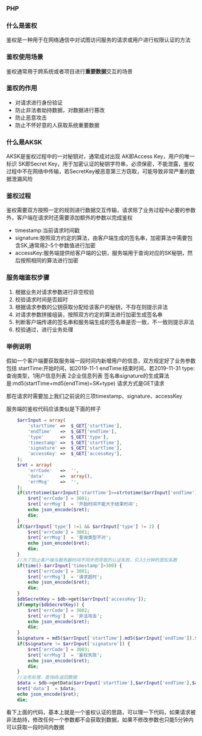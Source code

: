 ### PHP
### 什么是鉴权
鉴权是一种用于在网络通信中对试图访问服务的请求或用户进行权限认证的方法

### 鉴权使用场景
鉴权通常用于跨系统或者项目进行**重要数据**交互的场景

### 鉴权的作用
- 对请求进行身份验证
- 防止非法者劫持数据，对数据进行篡改
- 防止恶意攻击
- 防止不怀好意的人获取系统重要数据

### 什么是AKSK
AKSK是鉴权过程中的一对秘钥对，通常成对出现
AK即Access Key，用户的唯一标识
SK即Secret Key，用于加密认证的秘钥字符串，必须保密，不能泄露，鉴权过程中不在网络中传输，若SecretKey被恶意第三方窃取，可能导致非常严重的数据泄漏风险

### 鉴权过程
鉴权需要双方按照一定的规则进行数据交互传输，请求除了业务过程中必要的参数外，客户端在请求时还需要添加额外的参数以完成鉴权
- timestamp:当前请求时间戳
- signature:按照双方约定的算法，由客户端生成的签名串，加密算法中需要包含SK,通常用2-5个参数值进行加密
- accessKey:服务端提供给客户端的公钥，服务端用于查询对应的SK秘钥，然后按照相同的算法进行加密

### 服务端鉴权步骤
1. 根据业务对请求参数进行非空校验
2. 校验请求时间是否超时
3. 根据请求参数的公钥获取分配给该客户的秘钥，不存在则提示非法
3. 对请求参数拼接组装，按照双方约定的算法进行加密生成签名串
4. 判断客户端传递的签名串和服务端生成的签名串是否一致，不一致则提示非法
5. 校验通过，进行业务处理

### 举例说明
假如一个客户端要获取服务端一段时间内新增用户的信息，双方规定好了业务参数包括
startTime:开始时间，如2019-11-1
endTime:结束时间，若2019-11-31
type:查询类型，1用户信息列表 2企业信息列表
签名串signature的生成算法是:md5(startTime+md5(endTime)+SK+type)
请求方式是GET请求

那在请求时需要加上我们之前说的三项timestamp、signature、accessKey

服务端的鉴权代码应该类似是下面的样子
```php
    $arrInput = array(
        'startTime' =>  $_GET['startTime'],
        'endTime'   =>  $_GET['endTime'],
        'type'      =>  $_GET['type'],
        'timestamp' =>  $_GET['startTime'],
        'signature' =>  $_GET['startTime'],
        'accessKey' =>  $_GET['accessKey'],
    );
    $ret = array(
        'errCode'   =>  '',
        'data'      =>  array(),
        'errMsg'    =>  '',
    );
    if(strtotime($arrInput['startTime']>=strtotime($arrInput['endTime'])) {
        $ret['errCode'] = 3001;
        $ret['errMsg']  = '开始时间不能大于结束时间';
        echo json_encode($ret);
        die;
    }
    if($arrInput['type'] !=1 && $arrInput['type'] != 2) {
        $ret['errCode'] = 3001;
        $ret['errMsg']  = '查询类型不对';
        echo json_encode($ret);
        die;
    }
    //为了防止客户端与服务器时间不同步而导致的认证失败，引入5分钟的宽松系数
    if(time()-$arrInput['timestamp']>300) {
        $ret['errCode'] = 3001;
        $ret['errMsg']  = '请求超时';
        echo json_encode($ret);
        die;
    }
    $dbSecretKey = $db->get($arrInput['accessKey']);
    if(empty($dbSecretKey)) {
        $ret['errCode'] = 3002;
        $ret['errMsg']  = '非法攻击';
        echo json_encode($ret);
        die;
    }
    $signature = md5($arrInput['startTime'].md5($arrInput['endTime']).$dbSecretKey.$arrInput['type']);
    if($signature != $arrInput['signature']) {
        $ret['errCode'] = 3003;
        $ret['errMsg']  = '鉴权失败';
        echo json_encode($ret);
        die;
    }
    //业务处理，查询db返回数据
    $data = $db->getData($arrInput['startTime'],$arrInput['endTime'],$arrInput['type']);
    $ret['data']  = $data;
    echo json_encode($ret);
    die;
```
看下上面的代码，基本上就是一个鉴权认证的思路，可以理一下代码，如果请求被非法劫持，修改任何一个参数都不会获取到数据，如果不修改参数也只能5分钟内可以获取一段时间内数据